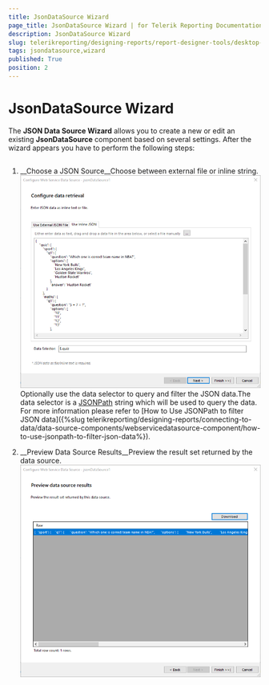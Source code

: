 ```yaml
---
title: JsonDataSource Wizard
page_title: JsonDataSource Wizard | for Telerik Reporting Documentation
description: JsonDataSource Wizard
slug: telerikreporting/designing-reports/report-designer-tools/desktop-designers/tools/data-source-wizards/jsondatasource-wizard
tags: jsondatasource,wizard
published: True
position: 2
---
```


# JsonDataSource Wizard



The __JSON Data Source Wizard__ allows you to create a new or edit an existing
        __JsonDataSource__ component based on several settings.
        After the wizard appears you have to perform the following steps:
      

## 

1. __Choose a JSON Source__Choose between external file or inline string.![Json Data Source Source](images/DataSources/JsonDataSourceSource.png)Optionally use the data selector to query and filter the JSON data.The data selector is a 
              [JSONPath](https://www.newtonsoft.com/json/help/html/QueryJsonSelectTokenJsonPath.htm)
              string which will be used to query the data. For more information please refer to
              [How to Use JSONPath to filter JSON data]({%slug telerikreporting/designing-reports/connecting-to-data/data-source-components/webservicedatasource-component/how-to-use-jsonpath-to-filter-json-data%}).
            

1. __Preview Data Source Results__Preview the result set returned by the data source.![Json Data Source Preview](images/DataSources/JsonDataSourcePreview.png)
